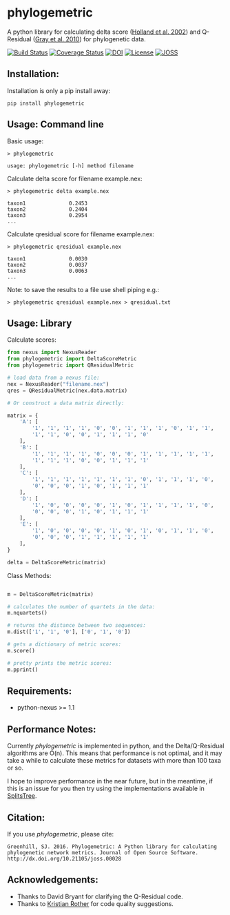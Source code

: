 # phylogemetric

A python library for calculating delta score ([Holland et al. 2002](http://mbe.oxfordjournals.org/content/19/12/2051.full)) and Q-Residual ([Gray et al. 2010](http://dx.doi.org/10.1098/rstb.2010.0162)) for phylogenetic data.

[![Build Status](https://travis-ci.org/SimonGreenhill/phylogemetric.svg?branch=master)](https://travis-ci.org/SimonGreenhill/phylogemetric)
[![Coverage Status](https://coveralls.io/repos/SimonGreenhill/phylogemetric/badge.svg?branch=master&service=github)](https://coveralls.io/github/SimonGreenhill/phylogemetric?branch=master)
[![DOI](https://zenodo.org/badge/22704/SimonGreenhill/phylogemetric.svg)](https://zenodo.org/badge/latestdoi/22704/SimonGreenhill/phylogemetric)
[![License](https://img.shields.io/pypi/l/phylogemetric.svg)](https://github.com/SimonGreenhill/phylogemetric/blob/master/LICENSE)
[![JOSS](http://joss.theoj.org/papers/10.21105/joss.00028/status.svg)](http://joss.theoj.org/papers/10.21105/joss.00028)

## Installation:

Installation is only a pip install away:

```shell
pip install phylogemetric
```

## Usage: Command line

Basic usage: 

```shell
> phylogemetric

usage: phylogemetric [-h] method filename
```

Calculate delta score for filename example.nex:

```shell
> phylogemetric delta example.nex

taxon1              0.2453
taxon2              0.2404
taxon3              0.2954
...
```

Calculate qresidual score for filename example.nex:

```shell
> phylogemetric qresidual example.nex

taxon1              0.0030
taxon2              0.0037
taxon3              0.0063
...
```

Note: to save the results to a file use shell piping e.g.:

```shell
> phylogemetric qresidual example.nex > qresidual.txt
```


## Usage: Library

Calculate scores:

```python
from nexus import NexusReader
from phylogemetric import DeltaScoreMetric
from phylogemetric import QResidualMetric

# load data from a nexus file:
nex = NexusReader("filename.nex")
qres = QResidualMetric(nex.data.matrix)

# Or construct a data matrix directly: 

matrix = {
    'A': [
        '1', '1', '1', '1', '0', '0', '1', '1', '1', '0', '1', '1',
        '1', '1', '0', '0', '1', '1', '1', '0'
    ],
    'B': [
        '1', '1', '1', '1', '0', '0', '0', '1', '1', '1', '1', '1',
        '1', '1', '1', '0', '0', '1', '1', '1'
    ],
    'C': [
        '1', '1', '1', '1', '1', '1', '1', '0', '1', '1', '1', '0',
        '0', '0', '0', '1', '0', '1', '1', '1'
    ],
    'D': [
        '1', '0', '0', '0', '0', '1', '0', '1', '1', '1', '1', '0',
        '0', '0', '0', '1', '0', '1', '1', '1'
    ],
    'E': [
        '1', '0', '0', '0', '0', '1', '0', '1', '0', '1', '1', '0',
        '0', '0', '0', '1', '1', '1', '1', '1'
    ],
}

delta = DeltaScoreMetric(matrix)
```

Class Methods:

```python

m = DeltaScoreMetric(matrix)

# calculates the number of quartets in the data:
m.nquartets()

# returns the distance between two sequences:
m.dist(['1', '1', '0'], ['0', '1', '0'])

# gets a dictionary of metric scores:
m.score()

# pretty prints the metric scores:
m.pprint()

```

## Requirements:

* python-nexus >= 1.1

## Performance Notes:

Currently _phylogemetric_ is implemented in python, and the Delta/Q-Residual algorithms are O(n). This means
that performance is not optimal, and it may take a while to calculate these metrics for datasets with more than
100 taxa or so. 

I hope to improve performance in the near future, but in the meantime, if this is an issue for you then try 
using the implementations available in [SplitsTree](http://splitstree.org).

## Citation:

If you use _phylogemetric_, please cite: 

```
Greenhill, SJ. 2016. Phylogemetric: A Python library for calculating phylogenetic network metrics. Journal of Open Source Software.
http://dx.doi.org/10.21105/joss.00028
```

## Acknowledgements:

* Thanks to David Bryant for clarifying the Q-Residual code.
* Thanks to [Kristian Rother](https://github.com/krother) for code quality suggestions.
